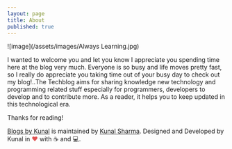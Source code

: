 ```yaml
---
layout: page
title: About
published: true
---
```

![image](/assets/images/Always Learning.jpg)

I wanted to welcome you and let you know I appreciate you spending time here at the blog very much.  Everyone is so busy and life moves pretty fast,  so I really do appreciate you taking time out of your busy day to check out my blog!..The Techblog aims for sharing knowledge new technology and programming related stuff especially for programmers, developers to develop and to contribute more. As a reader, it helps you to keep updated in this technological era.


<!--
![knl]({{site.baseurl}}/kunal blog.jpg)

This is me above.

A Short Intro, I'm a third-year undergraduate student at JSS Academy of Technical Education, Noida. I am a former Student Software Developer under Smart India Hackathon-2018. I am an avid Programmer, Developer, and Open Source Enthusiast, a full-time foodie.

I've my own website [Kunal Sharma](https://knlsharma.github.io/ "Kunal Sharma").To contact me, please email @[knlsharma678@gmail.com]("knlsharma678@gmail.com").
-->
Thanks for reading!
    

  <span class="site-footer-owner"><a href="/blog/">Blogs by Kunal</a> is maintained by <a href="https://knlsharma.github.io/">Kunal Sharma</a>.<style>.heart{color:#e25555;}</style>
      Designed and Developed by Kunal in <span class="heart">❤</span> with <span class="coffee">☕</span> and <span class="code">💻</span>.    
